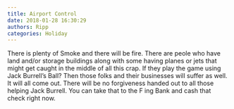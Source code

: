 ```yaml
---
title: Airport Control
date: 2018-01-28 16:30:29
authors: Ripp
categories: Holiday
---
```


 There is plenty of Smoke and there will be fire. There are peole who have land and/or storage buildings along with some having planes or jets that might get caught in the middle of all this crap. If they play the game using Jack Burrell’s Ball? Then those folks and their businesses will suffer as well. It will all come out. There will be no forgiveness handed out to all those helping Jack Burrell. You can take that to the F ing Bank and cash that check right now.